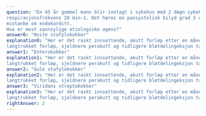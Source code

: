 ```yaml
---
question: "En 45 år gammel mann blir innlagt i sykehus med 2 døgn sykehistorie med feber og gjentagende frostanfall. Han har kjent bicuspid aortaklaff. For fire uker siden ble han behandlet for en infisert, inngrodd stortånegl. Ved innleggelsen er temperatur 39,4 oC, puls 110 min-1 rgm, BT 115/70 mmHg,
respirasjonsfrekvens 20 min-1. Det høres en pansystolisk bilyd grad 3 over aortastedet. Det er sterk
mistanke om endokarditt.
Hva er mest sannsylige etiologiske agens?"
answer0: "Hvite stafylokokker"
explanation0: "Her er det raskt innsettende, akutt forløp etter en måneds intervall etter en bløtdelsingeksjon. Alt dette tilsier at gule stafylokokker er mest sannsynlig. Hvite stafylokokker er gir oftere et mere
langtrukket forløp, sjeldnere perakutt og tidligere bløtdelingeksjon taler sterkere for gule stafylokokker. Viridansstreptokokker er i dag sjeldnere årsak til endokarditt og forløpet er typisk subakutt. Enterokokkendakarditt er mindre yppig når det ikke foreligger annen underliggende sykdom."
answer1: "Enterokokker"
explanation1: "Her er det raskt innsettende, akutt forløp etter en måneds intervall etter en bløtdelsingeksjon. Alt dette tilsier at gule stafylokokker er mest sannsynlig. Hvite stafylokokker er gir oftere et mere
langtrukket forløp, sjeldnere perakutt og tidligere bløtdelingeksjon taler sterkere for gule stafylokokker. Viridansstreptokokker er i dag sjeldnere årsak til endokarditt og forløpet er typisk subakutt. Enterokokkendakarditt er mindre yppig når det ikke foreligger annen underliggende sykdom"
answer2: "Gule stafylokokker"
explanation2: "Her er det raskt innsettende, akutt forløp etter en måneds intervall etter en bløtdelsingeksjon. Alt dette tilsier at gule stafylokokker er mest sannsynlig. Hvite stafylokokker er gir oftere et mere
langtrukket forløp, sjeldnere perakutt og tidligere bløtdelingeksjon taler sterkere for gule stafylokokker. Viridansstreptokokker er i dag sjeldnere årsak til endokarditt og forløpet er typisk subakutt. Enterokokkendakarditt er mindre yppig når det ikke foreligger annen underliggende sykdom."
answer3: "Viridans streptokokker"
explanation3: "Her er det raskt innsettende, akutt forløp etter en måneds intervall etter en bløtdelsingeksjon. Alt dette tilsier at gule stafylokokker er mest sannsynlig. Hvite stafylokokker er gir oftere et mere
langtrukket forløp, sjeldnere perakutt og tidligere bløtdelingeksjon taler sterkere for gule stafylokokker. Viridansstreptokokker er i dag sjeldnere årsak til endokarditt og forløpet er typisk subakutt. Enterokokken akarditt er mindre yppig når det ikke foreligger annen underliggende sykdom."
rightAnswer: 2
---
```



